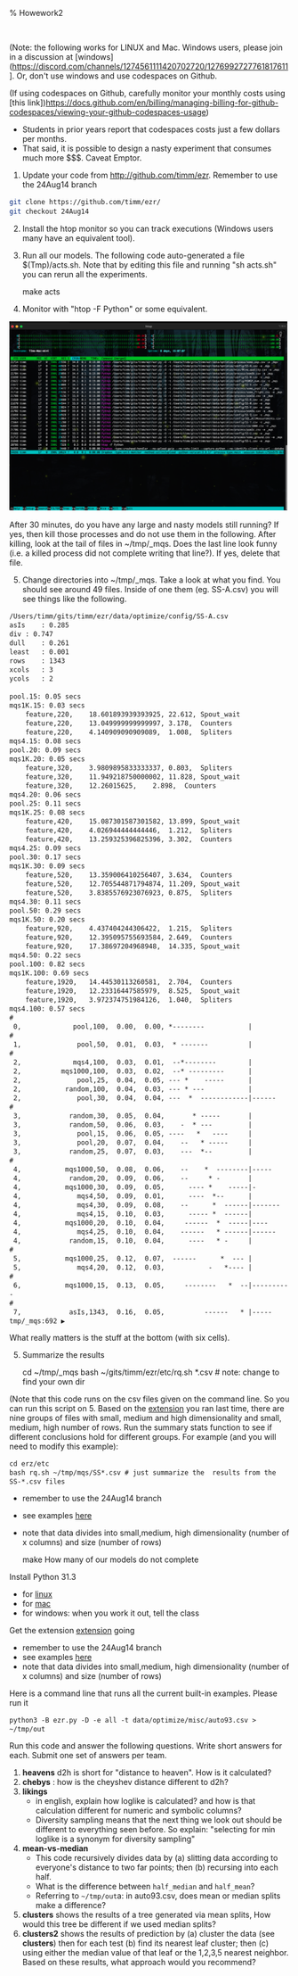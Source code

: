 % Howework2

<br clear=all>

(Note: the following works for LINUX and Mac. Windows users, please join in a discussion at
[windows](https://discord.com/channels/1274561111420702720/1276992727761817611]. Or, don't use windows and use codespaces on Github.

(If using codespaces on Github, carefully monitor your monthly costs using [this link])https://docs.github.com/en/billing/managing-billing-for-github-codespaces/viewing-your-github-codespaces-usage)
- Students in prior years report that codespaces costs just a few dollars per months. 
- That said, it is possible to design a nasty experiment that consumes much more $$$. Caveat Emptor.

1. Update your code from http://github.com/timm/ezr. Remember to use the 24Aug14 branch

```sh
git clone https://github.com/timm/ezr/
git checkout 24Aug14
```

2. Install the htop monitor so you can track executions (Windows users many have an equivalent tool).

3. Run all our models. The following code auto-generated a file $(Tmp)/acts.sh. Note that by editing this file and running "sh acts.sh" you
can rerun all the experiments.

    make acts

4. Monitor with "htop -F Python" or some equivalent.

<img src="img/htop.png" width=500>

After 30 minutes, do you have any large and nasty models still running? If yes, then kill those processes and do not use them in the following.
After killing, look at the tail of files in ~/tmp/_mqs. Does the last line look funny (i.e. a killed process did not complete writing that line?).
If yes, delete that file.

5. Change directories into ~/tmp/_mqs. Take a look at what you find. You should see around 49 files. Inside of one them (eg. SS-A.csv) you will see things like the following.


```
/Users/timm/gits/timm/ezr/data/optimize/config/SS-A.csv
asIs	: 0.285
div	: 0.747
dull	: 0.261
least	: 0.001
rows	: 1343
xcols	: 3
ycols	: 2

pool.15: 0.05 secs
mqs1K.15: 0.03 secs
	feature,220,	18.601893939393925,	22.612,	Spout_wait
	feature,220,	13.049999999999997,	3.178,	Counters
	feature,220,	4.140909090909089,	1.008,	Spliters
mqs4.15: 0.08 secs
pool.20: 0.09 secs
mqs1K.20: 0.05 secs
	feature,320,	3.9809895833333337,	0.803,	Spliters
	feature,320,	11.949218750000002,	11.828,	Spout_wait
	feature,320,	12.26015625,	2.898,	Counters
mqs4.20: 0.06 secs
pool.25: 0.11 secs
mqs1K.25: 0.08 secs
	feature,420,	15.087301587301582,	13.899,	Spout_wait
	feature,420,	4.026944444444446,	1.212,	Spliters
	feature,420,	13.259325396825396,	3.302,	Counters
mqs4.25: 0.09 secs
pool.30: 0.17 secs
mqs1K.30: 0.09 secs
	feature,520,	13.359006410256407,	3.634,	Counters
	feature,520,	12.705544871794874,	11.209,	Spout_wait
	feature,520,	3.8385576923076923,	0.875,	Spliters
mqs4.30: 0.11 secs
pool.50: 0.29 secs
mqs1K.50: 0.20 secs
	feature,920,	4.437404244306422,	1.215,	Spliters
	feature,920,	12.395095755693584,	2.649,	Counters
	feature,920,	17.38697204968948,	14.335,	Spout_wait
mqs4.50: 0.22 secs
pool.100: 0.82 secs
mqs1K.100: 0.69 secs
	feature,1920,	14.44530113260581,	2.704,	Counters
	feature,1920,	12.23316447585979,	8.525,	Spout_wait
	feature,1920,	3.972374751984126,	1.040,	Spliters
mqs4.100: 0.57 secs
#
 0,             pool,100,  0.00,  0.00, *--------           |
#
 1,              pool,50,  0.01,  0.03,  * -------          |
#
 2,             mqs4,100,  0.03,  0.01,  --*--------        |
 2,          mqs1000,100,  0.03,  0.02,  --* ---------      |
 2,              pool,25,  0.04,  0.05, --- *    -----      |
 2,           random,100,  0.04,  0.03, --- * ---           |
 2,              pool,30,  0.04,  0.04, ---  *  ------------|------
#
 3,            random,30,  0.05,  0.04,       * -----       |
 3,            random,50,  0.06,  0.03,    -  * ---         |
 3,              pool,15,  0.06,  0.05, ----   *   ----     |
 3,              pool,20,  0.07,  0.04,    --   * -----     |
 3,            random,25,  0.07,  0.03,    ---  *--         |
#
 4,           mqs1000,50,  0.08,  0.06,    --    *  --------|-----
 4,            random,20,  0.09,  0.06,    --     * -       |
 4,           mqs1000,30,  0.09,  0.05,      ---- *    -----|-
 4,              mqs4,50,  0.09,  0.01,      ----  *--      |
 4,              mqs4,30,  0.09,  0.08,    --      *  ------|-------
 4,              mqs4,15,  0.10,  0.03,      ----- *  ------|
 4,           mqs1000,20,  0.10,  0.04,     ------  *  -----|----
 4,              mqs4,25,  0.10,  0.04,    ------   * ------|------
 4,            random,15,  0.10,  0.04,      ----   * -     |
#
 5,           mqs1000,25,  0.12,  0.07,  ------      *  --- |
 5,              mqs4,20,  0.12,  0.03,           -   *---- |
#
 6,           mqs1000,15,  0.13,  0.05,     --------   *  --|----------
#
 7,            asIs,1343,  0.16,  0.05,          ------   * |-----
tmp/_mqs:692 ▶
```

What really matters is the stuff at the bottom (with six cells).

5. Summarize the results

    cd ~/tmp/_mqs
    bash ~/gits/timm/ezr/etc/rq.sh *.csv # note: change to find your own dir

(Note that this code runs on the csv files given on the command line. So you can run this script on 
5.  Based on the 
[extension](https://txt.github.io/se24fall/03code.html#try-it-for-yourself) you ran last time, there are nine groups of files
with small, medium and high dimensionality and small, medium, high number of rows. Run the summary stats function to see if different
conclusions hold for different groups. For example (and you will need to modify this example):

    cd erz/etc
    bash rq.sh ~/tmp/mqs/SS*.csv # just summarize the  results from the SS-*.csv files



- remember to use the 24Aug14 branch
- see examples [here](https://txt.github.io/se24fall/03code.html#try-it-for-yourself)
- note that data divides into small,medium, high dimensionality  (number of x columns) and 
  size (number of rows)

    make 
How many of our models do not complete

Install Python 31.3

- for [linux](https://txt.github.io/se24fall/03code.html#get-python3.13)
- for [mac](https://www.python.org/downloads/macos/)
- for windows: when you work it out, tell the class

Get the extension [extension](https://txt.github.io/se24fall/03code.html#try-it-for-yourself) going

- remember to use the 24Aug14 branch
- see examples [here](https://txt.github.io/se24fall/03code.html#try-it-for-yourself)
- note that data divides into small,medium, high dimensionality  (number of x columns) and 
  size (number of rows)

Here is a command line that runs all the current built-in examples. Please run it

    python3 -B ezr.py -D -e all -t data/optimize/misc/auto93.csv > ~/tmp/out

Run this code and answer the following questions. Write short answers for each. Submit one set of answers per team.


1. **heavens** d2h is short for "distance to heaven". How is it calculated?
2. **chebys** : how is the cheyshev distance different to d2h?
2. **likings**
   - in english, explain how loglike is calculated? and how is that calculation different for numeric and symbolic columns?
   - Diversity sampling means that the next thing we look out should be different to everything seen before. So explain: "selecting for min loglike is a synonym for diversity sampling"
3. **mean-vs-median**
   - This code recursively divides data by (a) slitting data according to everyone's distance to two far points; then (b) recursing into each half.
   - What is the difference between `half_median` and `half_mean`?
   - Referring to `~/tmp/out`a: in auto93.csv, does mean or median splits make a difference?
4. **clusters** shows the results of a tree generated via mean splits, How would this tree be different if we used median splits?
5. **clusters2** shows the results of prediction by (a) cluster the data (see **clusters**) then for each test (b) find its nearest leaf cluster; 
   then (c) using either the median value of that leaf or the 1,2,3,5 nearest neighbor. Based on these results, what approach would you recommend?

